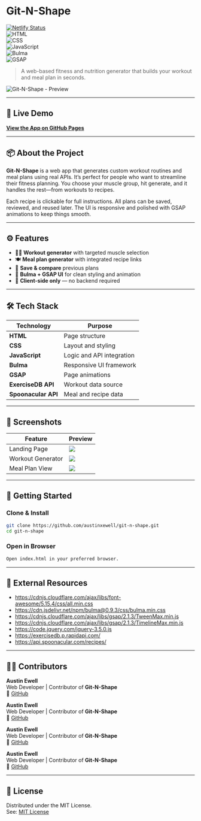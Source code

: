 # Git-N-Shape

[![Netlify Status](https://api.netlify.com/api/v1/badges/c540926f-e116-40fe-8bde-80de7e977eff/deploy-status)](https://austinxewell.github.io/git-n-shape/)  
![HTML](https://img.shields.io/badge/HTML-5-orange?style=flat-square&logo=html5&logoColor=white)  
![CSS](https://img.shields.io/badge/CSS-3-blue?style=flat-square&logo=css3&logoColor=white)  
![JavaScript](https://img.shields.io/badge/JavaScript-ES6-yellow?style=flat-square&logo=javascript)  
![Bulma](https://img.shields.io/badge/Bulma-CSS-green?style=flat-square&logo=bulma)  
![GSAP](https://img.shields.io/badge/GSAP-Animations-black?style=flat-square&logo=greensock)

> A web-based fitness and nutrition generator that builds your workout and meal plan in seconds.

![Git-N-Shape - Preview](https://user-images.githubusercontent.com/86080954/132438873-aa1ce939-5f9d-48b2-9f94-8402d683a5fb.JPG)

---

## 🔗 Live Demo

**[View the App on GitHub Pages](https://austinxewell.github.io/git-n-shape/)**

---

## 📦 About the Project

**Git-N-Shape** is a web app that generates custom workout routines and meal plans using real APIs. It’s perfect for people who want to streamline their fitness planning. You choose your muscle group, hit generate, and it handles the rest—from workouts to recipes.

Each recipe is clickable for full instructions. All plans can be saved, reviewed, and reused later. The UI is responsive and polished with GSAP animations to keep things smooth.

---

## ⚙️ Features

- 🏋️‍♂️ **Workout generator** with targeted muscle selection  
- 🍽️ **Meal plan generator** with integrated recipe links  
- 💾 **Save & compare** previous plans  
- 💅 **Bulma + GSAP UI** for clean styling and animation  
- 🧠 **Client-side only** — no backend required

---

## 🛠 Tech Stack

| Technology         | Purpose                                  |
|--------------------|-------------------------------------------|
| **HTML**           | Page structure                            |
| **CSS**            | Layout and styling                        |
| **JavaScript**     | Logic and API integration                 |
| **Bulma**          | Responsive UI framework                   |
| **GSAP**           | Page animations                           |
| **ExerciseDB API** | Workout data source                       |
| **Spoonacular API**| Meal and recipe data                      |

---

## 📸 Screenshots

| Feature | Preview |
|--------|---------|
| Landing Page | ![](https://user-images.githubusercontent.com/86080954/132438873-aa1ce939-5f9d-48b2-9f94-8402d683a5fb.JPG) |
| Workout Generator | ![](https://user-images.githubusercontent.com/86080954/132438886-6a2209e3-4c12-4a2f-80b8-87ba1bbd9d46.JPG) |
| Meal Plan View | ![](https://user-images.githubusercontent.com/86080954/132438914-e56f4e44-c46e-41a4-a531-d66d27a15e22.JPG) |

---

## 🚀 Getting Started

### Clone & Install

```bash
git clone https://github.com/austinxewell/git-n-shape.git
cd git-n-shape
```

### Open in Browser

```bash
Open index.html in your preferred browser.
```

---

## 🔗 External Resources

- https://cdnjs.cloudflare.com/ajax/libs/font-awesome/5.15.4/css/all.min.css  
- https://cdn.jsdelivr.net/npm/bulma@0.9.3/css/bulma.min.css  
- https://cdnjs.cloudflare.com/ajax/libs/gsap/2.1.3/TweenMax.min.js  
- https://cdnjs.cloudflare.com/ajax/libs/gsap/2.1.3/TimelineMax.min.js  
- https://code.jquery.com/jquery-3.5.0.js  
- https://exercisedb.p.rapidapi.com/  
- https://api.spoonacular.com/recipes/

---

## 👨‍💻 Contributors

**Austin Ewell**  
Web Developer | Contributor of **Git-N-Shape**  
🔗 [GitHub](https://github.com/austinxewell)

**Austin Ewell**  
Web Developer | Contributor of **Git-N-Shape**  
🔗 [GitHub](https://github.com/austinxewell)

**Austin Ewell**  
Web Developer | Contributor of **Git-N-Shape**  
🔗 [GitHub](https://github.com/austinxewell)

**Austin Ewell**  
Web Developer | Contributor of **Git-N-Shape**  
🔗 [GitHub](https://github.com/austinxewell)

---

## 📄 License

Distributed under the MIT License.  
See: [MIT License](https://opensource.org/licenses/MIT)

